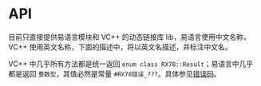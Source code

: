 # API
目前只直接提供易语言模块和 VC++ 的动态链接库 lib，易语言使用中文名称，VC++ 使用英文名称，下面的描述中，将以英文名描述，并标注中文名。

VC++ 中几乎所有方法都是统一返回 `enum class RX78::Result`；易语言中几乎都是返回 `整数型`，其值必然是常量 `#RX78错误_???`。具体参见[错误码]()。